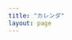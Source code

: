```yaml
---
title: "カレンダ"
layout: page
---
```


  <head>
    <meta charset='utf-8' />
    <link href='assets/css/fullcalendar/main.css' rel='stylesheet' />
    <script src='assets/javascripts/fullcalendar/main.js'></script>
    <script src='assets/javascripts/fullcalendar/locales/ja.js'></script>
    <script>

      document.addEventListener('DOMContentLoaded', function() {
      var calendarEl = document.getElementById('calendar');

      let calendar = new FullCalendar.Calendar(calendarEl, {

      initialView: 'listMonth',
      themeSystem: 'bootstrap',
      locale: 'ja',
      dayCellContent: function(e) {
        e.dayNumberText = e.dayNumberText.replace('日', '');
      },

      headerToolbar: {
        left: "prev",
        center: "title",
        right: "next"
      },

      
      buttonText: {
        next: '>',
        prev: '<'
      },

      views: {
        listMonth: {
          listDayFormat: { day: 'numeric', weekday: 'narrow' },
          listDaySideFormat: false
        }
      },

      navLinks: false,
      businessHours: true,
      editable: false,

      
        googleCalendarApiKey: 'AIzaSyAbxROeLBWbK9xs7VGm26Ql2JjpU2VONu0',
        eventSources: [
        {
          googleCalendarId: 'ja.japanese#holiday@group.v.calendar.google.com',
          className: 'event_holiday'
        },
        {
          googleCalendarId: '57kunjloinh68h73hug19l4tjg@group.calendar.google.com'
        }
        ],

        eventClick: function(info) {
             alert('タイトル：' + info.event.title + '\n' + '場所：' + info.event.extendedProps.location + '\n' + '詳細：' + info.event.extendedProps.description );
    info.jsEvent.preventDefault();
         if (info.event.url) {
         }
        },


      });

        calendar.render();
      });

    </script>
  </head>
  <body>
    <div id='calendar'></div>
  </body>
